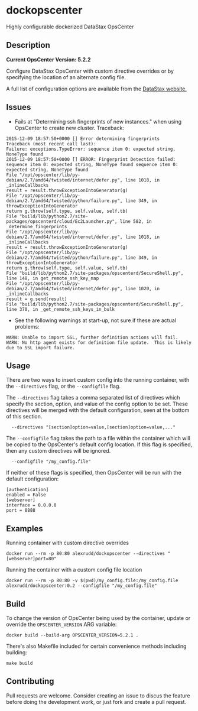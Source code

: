 # dockopscenter
Highly configurable dockerized DataStax OpsCenter

## Description
**Current OpsCenter Version: 5.2.2**

Configure DataStax OpsCenter with custom directive overrides or by specifying the location of an alternate config file.

A full list of configuration options are available from the [DataStax website.](https://docs.datastax.com/en/opscenter/5.1/opsc/configure/opscConfigProps_r.html)

## Issues

* Fails at "Determining ssh fingerprints of new instances." when using OpsCenter to create new cluster. Traceback:
```
2015-12-09 18:57:50+0000 [] Error determining fingerprints
Traceback (most recent call last):
Failure: exceptions.TypeError: sequence item 0: expected string, NoneType found
2015-12-09 18:57:50+0000 [] ERROR: Fingerprint Detection failed: sequence item 0: expected string, NoneType found sequence item 0: expected string, NoneType found
File "/opt/opscenter/lib/py-debian/2.7/amd64/twisted/internet/defer.py", line 1018, in _inlineCallbacks
result = result.throwExceptionIntoGenerator(g)
File "/opt/opscenter/lib/py-debian/2.7/amd64/twisted/python/failure.py", line 349, in throwExceptionIntoGenerator
return g.throw(self.type, self.value, self.tb)
File "build/lib/python2.7/site-packages/opscenterd/cloud/Ec2Launcher.py", line 582, in _determine_fingerprints
File "/opt/opscenter/lib/py-debian/2.7/amd64/twisted/internet/defer.py", line 1018, in _inlineCallbacks
result = result.throwExceptionIntoGenerator(g)
File "/opt/opscenter/lib/py-debian/2.7/amd64/twisted/python/failure.py", line 349, in throwExceptionIntoGenerator
return g.throw(self.type, self.value, self.tb)
File "build/lib/python2.7/site-packages/opscenterd/SecureShell.py", line 148, in get_remote_ssh_key_map
File "/opt/opscenter/lib/py-debian/2.7/amd64/twisted/internet/defer.py", line 1020, in _inlineCallbacks
result = g.send(result)
File "build/lib/python2.7/site-packages/opscenterd/SecureShell.py", line 370, in _get_remote_ssh_keys_in_bulk
```
* See the following warnings at start-up, not sure if these are actual problems:
```
WARN: Unable to import SSL, further definition actions will fail.
WARN: No http agent exists for definition file update.  This is likely due to SSL import failure.
```

## Usage

There are two ways to insert custom config into the running container, with the `--directives` flag, or the `--configfile` flag.

The `--directives` flag takes a comma separated list of directives which specify the section, option, and value of the config option to be set. These directives will be merged with the default configuration, seen at the bottom of this section.

```
  --directives "[section]option=value,[section]option=value,..."
```

The `--configfile` flag takes the path to a file within the container which will be copied to the OpsCenter's default config location. If this flag is specified, then any custom directives will be ignored.

```
  --configfile "/my_config.file"
```

If neither of these flags is specified, then OpsCenter will be run with the default configuration:
```
[authentication]
enabled = False
[webserver]
interface = 0.0.0.0
port = 8888
```

## Examples

Running container with custom directive overrides

```
docker run --rm -p 80:80 alexrudd/dockopscenter --directives "[webserver]port=80"
```

Running the container with a custom config file location

```
docker run --rm -p 80:80 -v $(pwd)/my_config.file:/my_config.file alexrudd/dockopscenter:0.2 --configfile "/my_config.file"
```

## Build

To change the version of OpsCenter being used by the container, update or override the `OPSCENTER_VERSION` ARG variable:

```
docker build --build-arg OPSCENTER_VERSION=5.2.1 .
```

There's also Makefile included for certain convenience methods including building:

```
make build
```

## Contributing

Pull requests are welcome. Consider creating an issue to discus the feature before doing the development work, or just fork and create a pull request.
